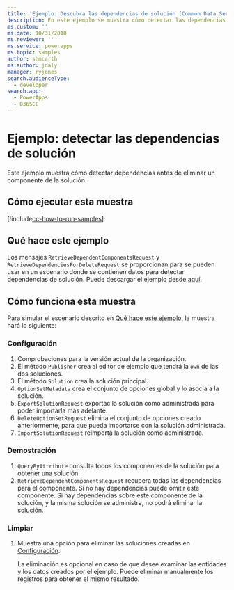```yaml
---
title: 'Ejemplo: Descubra las dependencias de solución (Common Data Service) | Microsoft Docs'
description: En este ejemplo se muestra cómo detectar las dependencias de las soluciones.
ms.custom: ''
ms.date: 10/31/2018
ms.reviewer: ''
ms.service: powerapps
ms.topic: samples
author: shmcarth
ms.author: jdaly
manager: ryjones
search.audienceType:
  - developer
search.app:
  - PowerApps
  - D365CE
---
```

# <a name="sample-detect-solution-dependencies"></a>Ejemplo: detectar las dependencias de solución

Este ejemplo muestra cómo detectar dependencias antes de eliminar un componente de la solución.

## <a name="how-to-run-this-sample"></a>Cómo ejecutar esta muestra

[!include[cc-how-to-run-samples](../../includes/cc-how-to-run-samples.md)]

## <a name="what-this-sample-does"></a>Qué hace este ejemplo

Los mensajes `RetrieveDependentComponentsRequest` y `RetrieveDependenciesForDeleteRequest` se proporcionan para se pueden usar en un escenario donde se contienen datos para detectar dependencias de solución. Puede descargar el ejemplo desde [aquí](https://github.com/Microsoft/PowerApps-Samples/tree/master/cds/orgsvc/C%23/SolutionDependencies).

## <a name="how-this-sample-works"></a>Cómo funciona esta muestra

Para simular el escenario descrito en [Qué hace este ejemplo](#what-this-sample-does), la muestra hará lo siguiente:

### <a name="setup"></a>Configuración

1. Comprobaciones para la versión actual de la organización.
1. El método `Publisher` crea al editor de ejemplo que tendrá la `own` de las dos soluciones.
1. El método `Solution` crea la solución principal.
1. `OptionSetMetadata` crea el conjunto de opciones global y lo asocia a la solución.
1. `ExportSolutionRequest` exportac la solución como administrada para poder importarla más adelante.
1. `DeleteOptionSetRequest` elimina el conjunto de opciones creado anteriormente, para que pueda importarse con la solución administrada.
1. `ImportSolutionRequest` reimporta la solución como administrada.

### <a name="demonstrate"></a>Demostración

1. `QueryByAttribute` consulta todos los componentes de la solución para obtener una solución.
1. `RetrieveDependentComponentsRequest` recupera todas las dependencias para el componente. Si no hay dependencias puede omitir este componente. Si hay dependencias sobre este componente de la solución, y la misma solución se administra, no podrá eliminar la solución.
### <a name="clean-up"></a>Limpiar

1. Muestra una opción para eliminar las soluciones creadas en [Configuración](#setup).

    La eliminación es opcional en caso de que desee examinar las entidades y los datos creados por el ejemplo. Puede eliminar manualmente los registros para obtener el mismo resultado.
